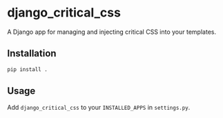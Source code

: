 # django_critical_css

A Django app for managing and injecting critical CSS into your templates.

## Installation

```bash
pip install .
```

## Usage

Add `django_critical_css` to your `INSTALLED_APPS` in `settings.py`.
